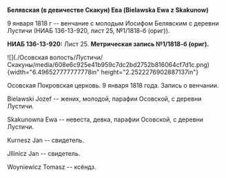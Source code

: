 **Белявская (в девичестве Скакун) Ева (Bielawska Ewa z Skakunow)**

9 января 1818 г -- венчание с молодым Иосифом Белявским с деревни
Лустичи (НИАБ 136-13-920, лист 25, №1/1818-б (ориг)).

**НИАБ 136-13-920:** Лист 25. **Метрическая запись №1/1818-б (ориг).**

![](./Осовская волость/Лустичи/Скакуны/media/608e6c925e41b959c7dc2bd2752b816064cf7d1c.png){width="6.496527777777778in"
height="2.2522276902887137in"}

Осовская Покровская церковь. 9 января 1818 года. Запись о венчании.

Bielawski Jozef -- жених, молодой, парафии Осовской, с деревни Лустичи.

Skakunowna Ewa -- невеста, девка, парафии Осовской, с деревни Лустичи.

Kurnesz Jan -- свидетель.

Jllinicz Jan -- свидетель.

Woyniewicz Tomasz -- ксёндз.
